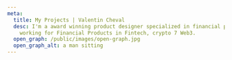 ```yaml
---
meta:
  title: My Projects | Valentin Cheval
  desc: I'm a award winning product designer specialized in financial products. I
    working for Financial Products in Fintech, crypto 7 Web3.
  open_graph: /public/images/open-graph.jpg
  open_graph_alt: a man sitting
---
```

